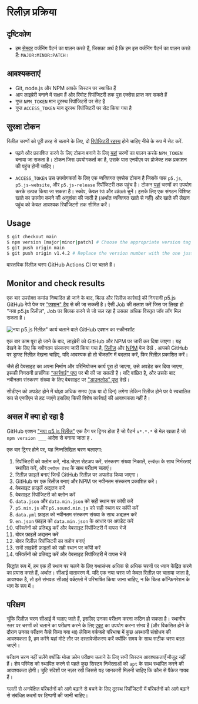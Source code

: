 #  रिलीज़ प्रक्रिया

## दृष्टिकोण
* हम [सेमवर](https://semver.org/) वर्जनिंग पैटर्न का पालन करते हैं, जिसका अर्थ है कि हम इस वर्जनिंग पैटर्न का पालन करते हैं: `MAJOR:MINOR:PATCH`।

## आवश्यकताएं
* Git, node.js और NPM आपके सिस्टम पर स्थापित हैं
* आप लाइब्रेरी बनाने में सक्षम हैं और रिमोट रिपॉजिटरी तक पुश एक्सेस प्राप्त कर सकते हैं
* गुप्त `NPM_TOKEN` मान दूरस्थ रिपॉजिटरी पर सेट है
* गुप्त `ACCESS_TOKEN` मान दूरस्थ रिपॉजिटरी पर सेट किया गया है

## सुरक्षा टोकन
रिलीज़ चरणों को पूरी तरह से चलाने के लिए, दो [रिपोजिटरी रहस्य](https://docs.github.com/en/actions/security-guides/encrypted-secrets#creating-encrypted-secrets-for-a-repository) होने चाहिए नीचे के रूप में सेट करें.

* पढ़ने और प्रकाशित करने के लिए टोकन बनाने के लिए [यहां](https://docs.npmjs.com/creating-and-viewing-access-tokens) चरणों का पालन करके `NPM_TOKEN` बनाया जा सकता है। टोकन जिस उपयोगकर्ता का है, उसके पास एनपीएम पर प्रोजेक्ट तक प्रकाशन की पहुंच होनी चाहिए।
  
* `ACCESS_TOKEN` उस उपयोगकर्ता के लिए एक व्यक्तिगत एक्सेस टोकन है जिसके पास `p5.js`, `p5.js-website`, और `p5.js-release` रिपॉजिटरी तक पहुंच है। टोकन [यहां](https://docs.github.com/en/authentication/keeping-your-account-and-data-secure/creating-a-personal-access-token) चरणों का उपयोग करके उत्पन्न किया जा सकता है। स्कोप, केवल `रेपो` और `वर्कफ़्लो` चुनें। इसके लिए एक संगठन विशिष्ट खाते का उपयोग करने की अनुशंसा की जाती है (अर्थात व्यक्तिगत खाते से नहीं) और खाते की लेखन पहुंच को केवल आवश्यक रिपॉजिटरी तक सीमित करें।

## Usage
```sh
$ git checkout main
$ npm version [major|minor|patch] # Choose the appropriate version tag
$ git push origin main
$ git push origin v1.4.2 # Replace the version number with the one just created above
```
वास्तविक रिलीज़ चरण GitHub Actions CI पर चलते हैं।

## Monitor and check results
एक बार उपरोक्त कमांड निष्पादित हो जाने के बाद, बिल्ड और रिलीज़ कार्रवाई की निगरानी p5.js GitHub रेपो पेज पर ["एक्शन" टैब](https://github.com/processing/p5.js/actions) से की जा सकती है। ऐसी Job की तलाश करें जिस पर लिखा हो "नया p5.js रिलीज़", Job पर क्लिक करने से जो चल रहा है उसका अधिक विस्तृत जॉब लॉग मिल सकता है।

![नया p5.js रिलीज़" कार्य चलाने वाले GitHub एक्शन का स्क्रीनशॉट](images/release-action.png)

एक बार काम पूरा हो जाने के बाद, लाइब्रेरी को GitHub और NPM पर जारी कर दिया जाएगा। यह देखने के लिए कि नवीनतम संस्करण जारी किया गया है, [रिलीज़](https://github.com/processing/p5.js/releases) और [NPM](https://www.npmjs.com/package/p5) पेज देखें . आपको GitHub पर ड्राफ्ट रिलीज़ देखना चाहिए, यदि आवश्यक हो तो चेंजलॉग में बदलाव करें, फिर रिलीज़ प्रकाशित करें।

जैसे ही वेबसाइट का अपना निर्माण और परिनियोजन कार्य पूरा हो जाएगा, उसे अपडेट कर दिया जाएगा, इसकी निगरानी प्रासंगिक ["कार्रवाई" पृष्ठ](https://github.com/processing/p5.js-website/actions) पर भी की जा सकती है। यदि वांछित है, और उसके बाद नवीनतम संस्करण संख्या के लिए वेबसाइट पर ["डाउनलोड" पृष्ठ](https://p5js.org/download/) देखें।

सीडीएन को अपडेट होने में थोड़ा अधिक समय (एक या दो दिन) लगेगा लेकिन रिलीज होने पर वे स्वचालित रूप से एनपीएम से हट जाएंगे इसलिए किसी विशेष कार्रवाई की आवश्यकता नहीं है।


## असल में क्या हो रहा है
GitHub एक्शन ["नया p5.js रिलीज़"](../.github/workflows/release.yml) एक टैग पर ट्रिगर होता है जो पैटर्न `v*.*.*` से मेल खाता है जो `npm version ___` आदेश से बनाया जाता ह .


एक बार ट्रिगर होने पर, यह निम्नलिखित चरण चलाएगा:
1. रिपॉजिटरी को क्लोन करें, नोड.जेएस सेटअप करें, संस्करण संख्या निकालें, `एनपीएम` के साथ निर्भरताएं स्थापित करें, और `एनपीएम टेस्ट` के साथ परीक्षण चलाएं।
2. रिलीज़ फ़ाइलें बनाएं जिन्हें GitHub रिलीज़ पर अपलोड किया जाएगा।
3. GitHub पर एक रिलीज़ बनाएं और NPM पर नवीनतम संस्करण प्रकाशित करें।
4. वेबसाइट फ़ाइलें अद्यतन करें
1. वेबसाइट रिपॉजिटरी को क्लोन करें
2. `data.json` और `data.min.json` को सही स्थान पर कॉपी करें
3. `p5.min.js` और `p5.sound.min.js` को सही स्थान पर कॉपी करें
4. `data.yml` फ़ाइल को नवीनतम संस्करण संख्या के साथ अद्यतन करें
5. `en.json` फ़ाइल को `data.min.json` के आधार पर अपडेट करें
6. परिवर्तनों को प्रतिबद्ध करें और वेबसाइट रिपॉजिटरी में वापस भेजें
5. बोवर फ़ाइलें अद्यतन करें
1. बोवर रिलीज़ रिपॉजिटरी का क्लोन बनाएं
2. सभी लाइब्रेरी फ़ाइलों को सही स्थान पर कॉपी करें
3. परिवर्तनों को प्रतिबद्ध करें और वेबसाइट रिपॉजिटरी में वापस भेजें

सिद्धांत रूप में, हम एक ही स्थान पर चलने के लिए यथासंभव अधिक से अधिक चरणों पर ध्यान केंद्रित करने का प्रयास करते हैं, अर्थात। सीआई वातावरण में. यदि एक नया चरण जो केवल रिलीज़ पर चलाया जाता है, आवश्यक है, तो इसे संभवतः सीआई वर्कफ़्लो में परिभाषित किया जाना चाहिए, न कि बिल्ड कॉन्फ़िगरेशन के भाग के रूप में।

## परिक्षण
चूंकि रिलीज़ चरण सीआई में चलाए जाते हैं, इसलिए उनका परीक्षण करना कठिन हो सकता है। स्थानीय स्तर पर चरणों को चलाने का परीक्षण करने के लिए [एक्ट](https://github.com/nektos/act) का उपयोग करना संभव है (और विकसित होने के दौरान उनका परीक्षण कैसे किया गया था) लेकिन वर्कफ़्लो परिभाषा में कुछ अस्थायी संशोधन की आवश्यकता है, हम करेंगे यहां मोटे तौर पर दस्तावेजीकरण करें क्योंकि समय के साथ सटीक चरण बदल जाएंगे।

परीक्षण चरण नहीं चलेंगे क्योंकि मोचा क्रोम परीक्षण चलाने के लिए सभी सिस्टम आवश्यकताएँ मौजूद नहीं हैं। शेष परिवेश को स्थापित करने से पहले कुछ सिस्टम निर्भरताओं को `apt` के साथ स्थापित करने की आवश्यकता होगी। त्रुटि संदेशों पर नज़र रखें जिससे यह जानकारी मिलनी चाहिए कि कौन से पैकेज गायब हैं।

गलती से अनपेक्षित परिवर्तनों को आगे बढ़ाने से बचने के लिए दूरस्थ रिपॉजिटरी में परिवर्तनों को आगे बढ़ाने से संबंधित कदमों पर टिप्पणी की जानी चाहिए।
